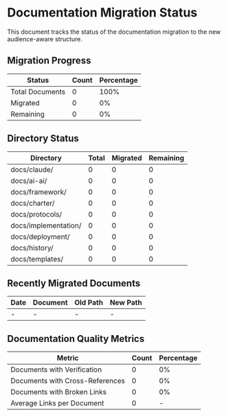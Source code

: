 # Documentation Migration Status

This document tracks the status of the documentation migration to the new audience-aware structure.

## Migration Progress

| Status | Count | Percentage |
|--------|-------|------------|
| Total Documents | 0 | 100% |
| Migrated | 0 | 0% |
| Remaining | 0 | 0% |

## Directory Status

| Directory | Total | Migrated | Remaining |
|-----------|-------|----------|-----------|
| docs/claude/ | 0 | 0 | 0 |
| docs/ai-ai/ | 0 | 0 | 0 |
| docs/framework/ | 0 | 0 | 0 |
| docs/charter/ | 0 | 0 | 0 |
| docs/protocols/ | 0 | 0 | 0 |
| docs/implementation/ | 0 | 0 | 0 |
| docs/deployment/ | 0 | 0 | 0 |
| docs/history/ | 0 | 0 | 0 |
| docs/templates/ | 0 | 0 | 0 |

## Recently Migrated Documents

| Date | Document | Old Path | New Path |
|------|----------|----------|----------|
| - | - | - | - |

## Documentation Quality Metrics

| Metric | Count | Percentage |
|--------|-------|------------|
| Documents with Verification | 0 | 0% |
| Documents with Cross-References | 0 | 0% |
| Documents with Broken Links | 0 | 0% |
| Average Links per Document | 0 | - |
